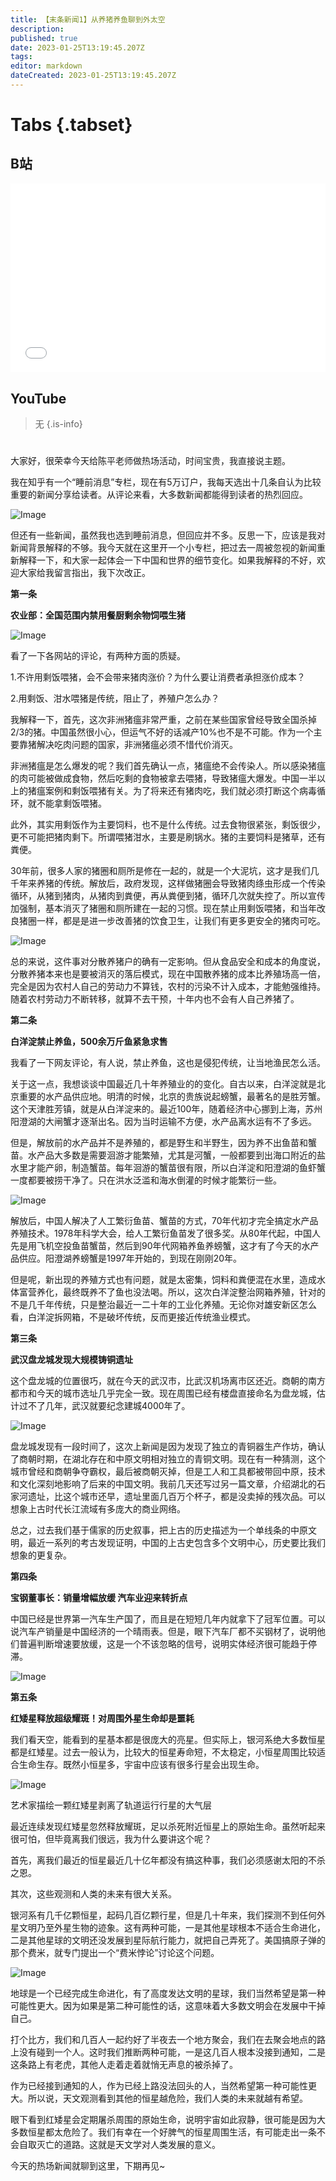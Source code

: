 ```yaml
---
title: 【末条新闻1】从养猪养鱼聊到外太空
description: 
published: true
date: 2023-01-25T13:19:45.207Z
tags: 
editor: markdown
dateCreated: 2023-01-25T13:19:45.207Z
---
```


# Tabs {.tabset}
## B站
<div style="position: relative; padding: 30% 45%;">
<iframe style="position: absolute; width: 100%; height: 100%; left: 0; top: 0;" src="//player.bilibili.com/player.html?&bvid=BV1Qb411A7QP&page=1&as_wide=1&high_quality=1&danmaku=1" scrolling="no" border="0" frameborder="no" framespacing="0" allowfullscreen="true"></iframe>
</div>

## YouTube
> 无
{.is-info}


# 

大家好，很荣幸今天给陈平老师做热场活动，时间宝贵，我直接说主题。

我在知乎有一个“睡前消息”专栏，现在有5万订户，我每天选出十几条自认为比较重要的新闻分享给读者。从评论来看，大多数新闻都能得到读者的热烈回应。

![Image](https://img.bedtime.news/2023/01/25/63d12c55a4eb4.jpeg)

但还有一些新闻，虽然我也选到睡前消息，但回应并不多。反思一下，应该是我对新闻背景解释的不够。我今天就在这里开一个小专栏，把过去一周被忽视的新闻重新解释一下，和大家一起体会一下中国和世界的细节变化。如果我解释的不好，欢迎大家给我留言指出，我下次改正。

**第一条**

**农业部：全国范围内禁用餐厨剩余物饲喂生猪**

![Image](https://img.bedtime.news/2023/01/25/63d12c580e7e1.jpeg)

看了一下各网站的评论，有两种方面的质疑。

1.不许用剩饭喂猪，会不会带来猪肉涨价？为什么要让消费者承担涨价成本？

2.用剩饭、泔水喂猪是传统，阻止了，养殖户怎么办？

我解释一下，首先，这次非洲猪瘟非常严重，之前在某些国家曾经导致全国杀掉2/3的猪。中国虽然很小心，但运气不好的话减产10%也不是不可能。作为一个主要靠猪解决吃肉问题的国家，非洲猪瘟必须不惜代价消灭。

非洲猪瘟是怎么爆发的呢？我们首先确认一点，猪瘟绝不会传染人。所以感染猪瘟的肉可能被做成食物，然后吃剩的食物被拿去喂猪，导致猪瘟大爆发。中国一半以上的猪瘟案例和剩饭喂猪有关。为了将来还有猪肉吃，我们就必须打断这个病毒循环，就不能拿剩饭喂猪。

此外，其实用剩饭作为主要饲料，也不是什么传统。过去食物很紧张，剩饭很少，更不可能把猪肉剩下。所谓喂猪泔水，主要是刷锅水。猪的主要饲料是猪草，还有粪便。

30年前，很多人家的猪圈和厕所是修在一起的，就是一个大泥坑，这才是我们几千年来养猪的传统。解放后，政府发现，这样做猪圈会导致猪肉绦虫形成一个传染循环，从猪到猪肉，从猪肉到粪便，再从粪便到猪，循环几次就失控了。所以宣传加强制，基本消灭了猪圈和厕所建在一起的习惯。现在禁止用剩饭喂猪，和当年改良猪圈一样，都是是进一步改善猪的饮食卫生，让我们有更多更安全的猪肉可吃。



![Image](https://img.bedtime.news/2023/01/25/63d12c59a4f72.jpeg)

总的来说，这件事对分散养猪户的确有一定影响。但从食品安全和成本的角度说，分散养猪本来也是要被消灭的落后模式，现在中国散养猪的成本比养殖场高一倍，完全是因为农村人自己的劳动力不算钱，农村的污染不计入成本，才能勉强维持。随着农村劳动力不断转移，就算不去干预，十年内也不会有人自己养猪了。

**第二条**

**白洋淀禁止养鱼，500余万斤鱼紧急求售**

我看了一下网友评论，有人说，禁止养鱼，这也是侵犯传统，让当地渔民怎么活。

关于这一点，我想谈谈中国最近几十年养殖业的的变化。自古以来，白洋淀就是北京重要的水产品供应地。明清的时候，北京的贵族说起螃蟹，最著名的是胜芳蟹。这个天津胜芳镇，就是从白洋淀来的。最近100年，随着经济中心挪到上海，苏州阳澄湖的大闸蟹才逐渐出名。因为当时运输不方便，水产品离水运有不了多远。

但是，解放前的水产品并不是养殖的，都是野生和半野生，因为养不出鱼苗和蟹苗。水产品大多数是需要洄游才能繁殖，尤其是河蟹，一般都要到出海口附近的盐水里才能产卵，制造蟹苗。每年洄游的蟹苗很有限，所以白洋淀和阳澄湖的鱼虾蟹一度都要被捞干净了。只在洪水泛滥和海水倒灌的时候才能繁衍一些。

![Image](https://img.bedtime.news/2023/01/25/63d12c5b00124.jpeg)

解放后，中国人解决了人工繁衍鱼苗、蟹苗的方式，70年代初才完全搞定水产品养殖技术。1978年科学大会，给人工繁衍鱼苗发了很多奖。从80年代起，中国人先是用飞机空投鱼苗蟹苗，然后到90年代网箱养鱼养螃蟹，这才有了今天的水产品供应。阳澄湖养螃蟹是1997年开始的，到现在刚刚20年。

但是呢，新出现的养殖方式也有问题，就是太密集，饲料和粪便混在水里，造成水体富营养化，最终既养不了鱼也没法喝。所以，这次白洋淀整治网箱养殖，针对的不是几千年传统，只是整治最近一二十年的工业化养殖。无论你对雄安新区怎么看，白洋淀拆网箱，不是破坏传统，反而更接近传统渔业模式。

**第三条**

**武汉盘龙城发现大规模铸铜遗址**

这个盘龙城的位置很巧，就在今天的武汉市，比武汉机场离市区还近。商朝的南方都市和今天的城市选址几乎完全一致。现在周围已经有楼盘直接命名为盘龙城，估计过不了几年，武汉就要纪念建城4000年了。

![Image](https://img.bedtime.news/2023/01/25/63d12c5c979bd.jpeg)

盘龙城发现有一段时间了，这次上新闻是因为发现了独立的青铜器生产作坊，确认了商朝时期，在湖北存在和中原文明相对独立的青铜文明。现在有一种猜测，这个城市曾经和商朝争夺霸权，最后被商朝灭掉，但是工人和工具都被带回中原，技术和文化深刻地影响了后来的中国文明。我前几天还写过另一篇文章，介绍湖北的石家河遗址，比这个城市还早，遗址里面几百万个杯子，都是没卖掉的残次品。可以想象上古时代长江流域有多庞大的商业网络。

总之，过去我们基于儒家的历史叙事，把上古的历史描述为一个单线条的中原文明，最近一系列的考古发现证明，中国的上古史包含多个文明中心，历史要比我们想象的更复杂。

**第四条**

**宝钢董事长：销量增幅放缓 汽车业迎来转折点**

中国已经是世界第一汽车生产国了，而且是在短短几年内就拿下了冠军位置。可以说汽车产销量是中国经济的一个晴雨表。但是，眼下汽车厂都不买钢材了，说明他们普遍判断增速要放缓，这是一个不该忽略的信号，说明实体经济很可能趋于停滞。

![Image](https://img.bedtime.news/2023/01/25/63d12c5de6a55.jpeg)

**第五条**

**红矮星释放超级耀斑！对周围外星生命却是噩耗**

我们看天空，能看到的星基本都是很庞大的亮星。但实际上，银河系绝大多数恒星都是红矮星。过去一般认为，比较大的恒星寿命短，不太稳定，小恒星周围比较适合生命生存。既然小恒星多，宇宙中应该有很多行星会出现生命。

![Image](https://img.bedtime.news/2023/01/25/63d12c5f529a4.jpeg)

艺术家描绘一颗红矮星剥离了轨道运行行星的大气层

最近连续发现红矮星忽然释放耀斑，足以杀死附近恒星上的原始生命。虽然听起来很可怕，但毕竟离我们很远，我为什么要讲这个呢？

首先，离我们最近的恒星最近几十亿年都没有搞这种事，我们必须感谢太阳的不杀之恩。

其次，这些观测和人类的未来有很大关系。

银河系有几千亿颗恒星，起码几百亿颗行星，但是几十年来，我们探测不到任何外星文明乃至外星生物的迹象。这有两种可能，一是其他星球根本不适合生命进化，二是其他星球的文明还没发展到星际航行能力，就把自己弄死了。美国搞原子弹的那个费米，就专门提出一个“费米悖论”讨论这个问题。

![Image](https://img.bedtime.news/2023/01/25/63d12c60c5dc1.jpeg)

地球是一个已经完成生命进化，有了高度发达文明的星球，我们当然希望是第一种可能性更大。因为如果是第二种可能性的话，这意味着大多数文明会在发展中干掉自己。

打个比方，我们和几百人一起约好了半夜去一个地方聚会，我们在去聚会地点的路上没有碰到一个人。这时我们推断两种可能，一是这几百人根本没接到通知，二是这条路上有老虎，其他人走着走着就悄无声息的被杀掉了。

作为已经接到通知的人，作为已经上路没法回头的人，当然希望第一种可能性更大。所以说，天文观测看到其他的恒星越危险，我们人类的未来就越有希望。

眼下看到红矮星会定期屠杀周围的原始生命，说明宇宙如此寂静，很可能是因为大多数恒星都太危险了。我们有幸在一个好脾气的恒星周围生活，有可能走出一条不会自取灭亡的道路。这就是天文学对人类发展的意义。

今天的热场新闻就聊到这里，下期再见~
